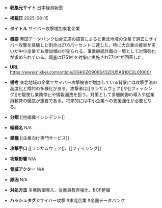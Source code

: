 - **収集元サイト**
日本経済新聞

- **掲載日**
2025-08-15

- **タイトル**
サイバー攻撃増加東北企業

- **概要**
帝国データバンク仙台支店の調査によると東北地域の企業で過去にサイバー攻撃を経験した割合は27.6パーセントに達した。特に大企業の被害が多いが中小企業でも増加傾向が見られる。事業継続計画の一環として対策強化が求められている。調査は1751社を対象に実施され774社が回答した。

- **URL**
https://www.nikkei.com/article/DGKKZO90664320U5A810C2L01000/

- **備考**
東北地域の企業でサイバー攻撃被害が増加している背景には攻撃手法の高度化と標的の多様化がある。攻撃者は[[ランサムウェア]]や[[フィッシング]]を駆使し業務停止や情報漏洩を狙う。対策として多層防御の導入や従業員教育の徹底が重要である。将来的には中小企業への支援強化が必要となる。

- **分類**
[[他組織インシデント]]

- **組織名**
N/A

- **業種**
[[企業向け専門サービス]]

- **攻撃手口**
[[ランサムウェア]]、[[フィッシング]]

- **攻撃影響**
N/A

- **脅威アクター**
N/A

- **原因**
N/A

- **対処方法**
多層防御導入、従業員教育強化、BCP整備

- **ハッシュタグ**
#サイバー攻撃 #東北企業 #帝国データバンク
